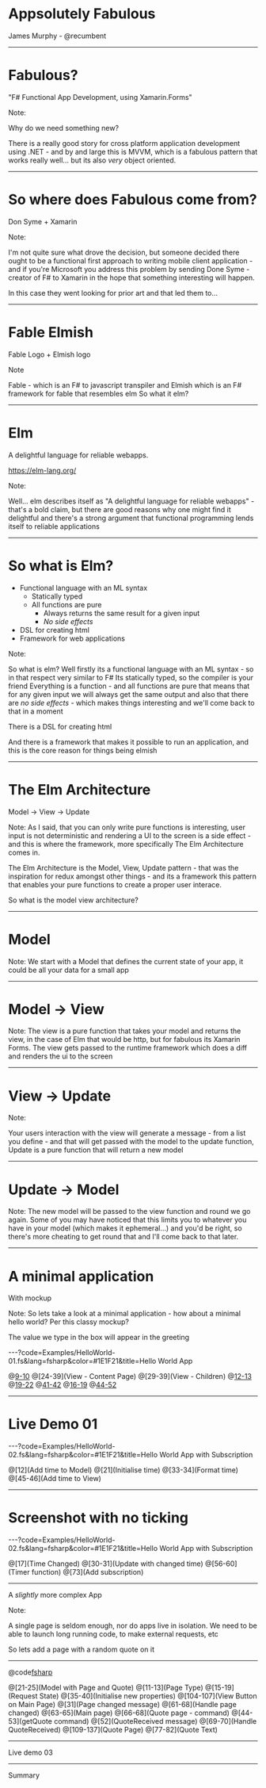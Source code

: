# Appsolutely Fabulous

James Murphy - @recumbent

---

# Fabulous?

"F# Functional App Development, using Xamarin.Forms"

Note:

Why do we need something new?

There is a really good story for cross platform application development using .NET - and by and large this is MVVM, which is a fabulous pattern that works really well... but its also _very_ object oriented. 

---

# So where does Fabulous come from?

Don Syme + Xamarin

Note:

I'm not quite sure what drove the decision, but someone decided there ought to be a functional first approach to writing mobile client application - and if you're Microsoft you address this problem by sending Done Syme - creator of F# to Xamarin in the hope that something interesting will happen.

In this case they went looking for prior art and that led them to...

---

# Fable Elmish

Fable Logo + Elmish logo

Note

Fable - which is an F# to javascript transpiler and Elmish which is an F# framework for fable that resembles elm
So what it elm?

---

# Elm

A delightful language for reliable webapps.

https://elm-lang.org/

Note:

Well... elm describes itself as "A delightful language for reliable webapps" - that's a bold claim, but there are good reasons why one might find it delightful and there's a strong argument that functional programming lends itself to reliable applications 

---

# So what is Elm? 

- Functional language with an ML syntax
  - Statically typed
  - All functions are pure
     - Always returns the same result for a given input
     - _*No side effects*_
- DSL for creating html
- Framework for web applications

Note:

So what is elm?
Well firstly its a functional language with an ML syntax - so in that respect very similar to F#
Its statically typed, so the compiler is your friend
Everything is a function - and all functions are pure  that means that for any given input we will always get the same output and also that there are _no side effects_ - which makes things interesting and we'll come back to that in a moment

There is a DSL for creating html

And there is a framework that makes it possible to run an application, and this is the core reason for things being elmish

---

# The Elm Architecture

Model -> View -> Update

Note:
As I said, that you can only write pure functions is interesting, user input is not deterministic and rendering a UI to the screen is a side effect - and this is where the framework, more specifically The Elm Architecture comes in.

The Elm Architecture is the Model, View, Update pattern - that was the inspiration for redux amongst other things - and its a framework this pattern that enables your pure functions to create a proper user interace.

So what is the model view architecture?

---

# Model

Note:
We start with a Model that defines the current state of your app, it could be all your data for a small app

---

# Model -> View

Note:
The view is a pure function that takes your model and returns the view, in the case of Elm that would be http, but for fabulous its Xamarin Forms. The view gets passed to the runtime framework which does a diff and renders the ui to the screen

---

# View -> Update

Note:

Your users interaction with the view will generate a message - from a list you define - and that will get passed with the model to the update function, Update is a pure function that will return a new model

---

# Update -> Model

Note:
The new model will be passed to the view function and round we go again. Some of you may have noticed that this limits you to whatever you have in your model (which makes it ephemeral...) and you'd be right, so there's more cheating to get round that and I'll come back to that later.

---

# A minimal application

With mockup

Note:
So lets take a look at a minimal application - how about a minimal hello world? Per this classy mockup?

The value we type in the box will appear in the greeting

---?code=Examples/HelloWorld-01.fs&lang=fsharp&color=#1E1F21&title=Hello World App

@[9-10](Model)
@[24-39](View - Content Page)
@[29-39](View - Children)
@[12-13](Message)
@[19-22](Update)
@[41-42](Program)
@[16-19](Init)
@[44-52](App)

---

# Live Demo 01

---?code=Examples/HelloWorld-02.fs&lang=fsharp&color=#1E1F21&title=Hello World App with Subscription

@[12](Add time to Model)
@[21](Initialise time)
@[33-34](Format time)
@[45-46](Add time to View)

---

# Screenshot with no ticking

---?code=Examples/HelloWorld-02.fs&lang=fsharp&color=#1E1F21&title=Hello World App with Subscription

@[17](Time Changed)
@[30-31](Update with changed time)
@[56-60](Timer function)
@[73](Add subscription)

---

A _slightly_ more complex App

Note:

A single page is seldom enough, nor do apps live in isolation. We need to be able to launch long running code, to make external requests, etc

So lets add a page with a random quote on it

---

@code[fsharp](Examples/HelloWorld-03.fs)

@[21-25](Model with Page and Quote)
@[11-13](Page Type)
@[15-19](Request State)
@[35-40](Initialise new properties)
@[104-107](View Button on Main Page)
@[31](Page changed message)
@[61-68](Handle page changed)
@[63-65](Main page)
@[66-68](Quote page - command)
@[44-53](getQuote command)
@[52](QuoteReceived message)
@[69-70](Handle QuoteReceived)
@[109-137](Quote Page)
@[77-82](Quote Text)

---

Live demo 03

---

Summary